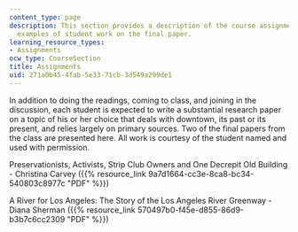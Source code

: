 ```yaml
---
content_type: page
description: This section provides a description of the course assignments and two
  examples of student work on the final paper.
learning_resource_types:
- Assignments
ocw_type: CourseSection
title: Assignments
uid: 271a0b45-4fab-5e33-71cb-3d549a299de1
---
```


In addition to doing the readings, coming to class, and joining in the discussion, each student is expected to write a substantial research paper on a topic of his or her choice that deals with downtown, its past or its present, and relies largely on primary sources. Two of the final papers from the class are presented here. All work is courtesy of the student named and used with permission.

Preservationists, Activists, Strip Club Owners and One Decrepit Old Building - Christina Carvey ({{% resource_link 9a7d1664-cc3e-8ca8-bc34-540803c8977c "PDF" %}})

A River for Los Angeles: The Story of the Los Angeles River Greenway - Diana Sherman ({{% resource_link 570497b0-f45e-d855-86d9-b3b7c6cc2309 "PDF" %}})